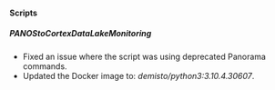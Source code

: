 
#### Scripts
##### PANOStoCortexDataLakeMonitoring
- Fixed an issue where the script was using deprecated Panorama commands.
- Updated the Docker image to: *demisto/python3:3.10.4.30607*.
